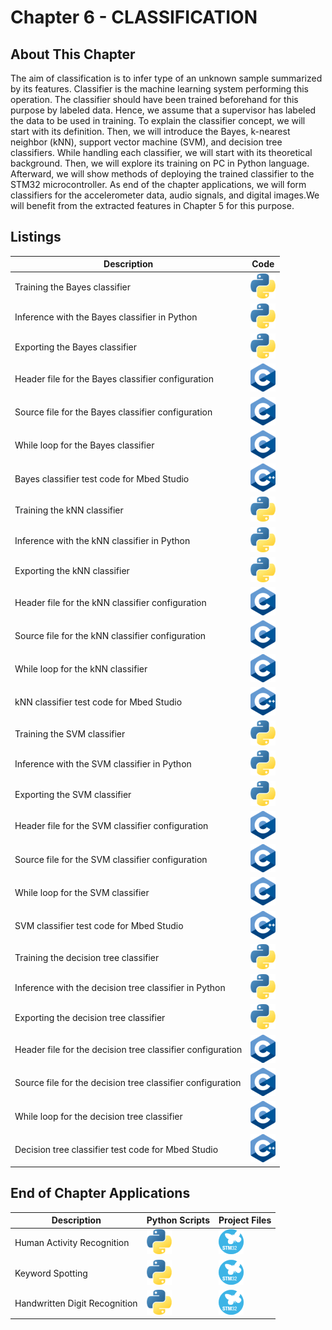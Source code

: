 # Chapter 6 - CLASSIFICATION

## About This Chapter

The aim of classification is to infer type of an unknown sample summarized by its features. Classifier is the machine learning system performing this operation. The classifier should have been trained beforehand for this purpose by labeled data. Hence, we assume that a supervisor has labeled the data to be used in training. To explain the classifier concept, we will start with its definition. Then, we will introduce the Bayes, k-nearest neighbor (kNN), support vector machine (SVM), and decision tree classifiers. While handling each classifier, we will start with its theoretical background. Then, we will explore its training on PC in Python language. Afterward, we will show methods of deploying the trained classifier to the STM32 microcontroller. As end of the chapter applications, we will form classifiers for the accelerometer data, audio signals, and digital images.We will benefit from the extracted features in Chapter 5 for this purpose.

## Listings
<center>

| Description                                                | Code                                                              |
| ---------------------------------------------------------- | ----------------------------------------------------------------- |
| Training the Bayes classifier                              | [![Code](../Images/py.png)](PythonScripts/train_cls_bayes.py)     |
| Inference with the Bayes classifier in Python              | [![Code](../Images/py.png)](PythonScripts/inference_cls_bayes.py) |
| Exporting the Bayes classifier                             | [![Code](../Images/py.png)](PythonScripts/export_cls_bayes.py)    |
| Header file for the Bayes classifier configuration         | [![Code](../Images/C.png)]()                                      |
| Source file for the Bayes classifier configuration         | [![Code](../Images/C.png)]()                                      |
| While loop for the Bayes classifier                        | [![Code](../Images/C.png)]()                                      |
| Bayes classifier test code for Mbed Studio                 | [![Code](../Images/cpp.png)]()                                    |
| Training the kNN classifier                                | [![Code](../Images/py.png)](PythonScripts/train_cls_knn.py)       |
| Inference with the kNN classifier in Python                | [![Code](../Images/py.png)](PythonScripts/inference_cls_knn.py)   |
| Exporting the kNN classifier                               | [![Code](../Images/py.png)](PythonScripts/export_cls_knn.py)      |
| Header file for the kNN classifier configuration           | [![Code](../Images/C.png)]()                                      |
| Source file for the kNN classifier configuration           | [![Code](../Images/C.png)]()                                      |
| While loop for the kNN classifier                          | [![Code](../Images/C.png)]()                                      |
| kNN classifier test code for Mbed Studio                   | [![Code](../Images/cpp.png)]()                                    |
| Training the SVM classifier                                | [![Code](../Images/py.png)](PythonScripts/train_cls_svm.py)       |
| Inference with the SVM classifier in Python                | [![Code](../Images/py.png)](PythonScripts/inference_cls_svm.py)   |
| Exporting the SVM classifier                               | [![Code](../Images/py.png)](PythonScripts/export_cls_svm.py)      |
| Header file for the SVM classifier configuration           | [![Code](../Images/C.png)]()                                      |
| Source file for the SVM classifier configuration           | [![Code](../Images/C.png)]()                                      |
| While loop for the SVM classifier                          | [![Code](../Images/C.png)]()                                      |
| SVM classifier test code for Mbed Studio                   | [![Code](../Images/cpp.png)]()                                    |
| Training the decision tree classifier                      | [![Code](../Images/py.png)](PythonScripts/train_cls_dt.py)        |
| Inference with the decision tree classifier in Python      | [![Code](../Images/py.png)](PythonScripts/inference_cls_dt.py)    |
| Exporting the decision tree classifier                     | [![Code](../Images/py.png)](PythonScripts/export_cls_dt.py)       |
| Header file for the decision tree classifier configuration | [![Code](../Images/C.png)]()                                      |
| Source file for the decision tree classifier configuration | [![Code](../Images/C.png)]()                                      |
| While loop for the decision tree classifier                | [![Code](../Images/C.png)]()                                      |
| Decision tree classifier test code for Mbed Studio         | [![Code](../Images/cpp.png)]()                                    |

</center>

## End of Chapter Applications
<center>

| Description  | Python Scripts   | Project Files |
| ----------------------------------- | ----------------------------------------------------   | ----------------------------------------------------  |
| Human Activity Recognition          | [![Code](../Images/py.png)](Application1-HAR/main.py)  | [![Code](../Images/stm32.png)](Application1-HAR/.ioc) |
| Keyword Spotting                    | [![Code](../Images/py.png)](Application2-KWS/main.py)  | [![Code](../Images/stm32.png)](Application2-KWS/.ioc)  |
| Handwritten Digit Recognition       | [![Code](../Images/py.png)](Application3-HDR/mnist.py) | [![Code](../Images/stm32.png)](Application3-HDR/.ioc)  |

</center>
